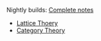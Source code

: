 Nightly builds: [Complete notes](https://github.com/StructMath/the-logic-book/releases/download/release/logic-lecture-notes.pdf)
  - [Lattice Thoery](https://github.com/StructMath/the-logic-book/releases/download/release/lattice-theory-notes.pdf)
  - [Category Theory](https://github.com/StructMath/the-logic-book/releases/download/release/category-theory-notes.pdf)
